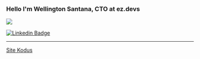 ### Hello I'm Wellington Santana, CTO at ez.devs

![](https://komarev.com/ghpvc/?username=Wellington01)

[![Linkedin Badge](https://img.shields.io/badge/-LinkedIn-blue?style=flat-square&logo=Linkedin&logoColor=white&link=https://www.linkedin.com/in/brunolm/)](https://www.linkedin.com/in/wellington-cristi-vilela-santana-a48b1123)

--- 
[Site Kodus](https://kodus.io?ref=githubW)

